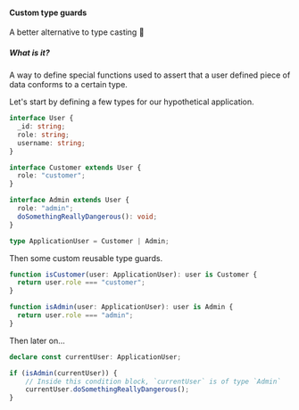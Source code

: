 #### Custom type guards

A better alternative to type casting 💪


<!-- Section 1 -->
##### What is it?

A way to define special functions used to assert that a user defined piece of data conforms to a certain type.


<!-- Section 2 -->
Let's start by defining a few types for our hypothetical application.

```typescript [1-5|7-9|10-13|16]
interface User {
  _id: string;
  role: string;
  username: string;
}

interface Customer extends User {
  role: "customer";
}

interface Admin extends User {
  role: "admin";
  doSomethingReallyDangerous(): void;
}

type ApplicationUser = Customer | Admin;
```


<!-- Section 3 -->
Then some custom reusable type guards.

```typescript [1-3|5-7]
function isCustomer(user: ApplicationUser): user is Customer {
  return user.role === "customer";
}

function isAdmin(user: ApplicationUser): user is Admin {
  return user.role === "admin";
}
```


<!-- Section 4 -->
Then later on...

```typescript [1-8|4-6]
declare const currentUser: ApplicationUser;

if (isAdmin(currentUser)) {
    // Inside this condition block, `currentUser` is of type `Admin`
    currentUser.doSomethingReallyDangerous();
}
```